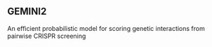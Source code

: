 ## GEMINI2

An efficient probabilistic model for scoring genetic interactions from pairwise CRISPR screening
